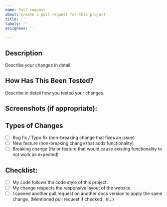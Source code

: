 ```yaml
---
name: Pull request
about: Create a pull request for this project
title: ''
labels: ''
assignees: ''

---
```


## Description

Describe your changes in detail

## How Has This Been Tested?

Describe in detail how you tested your changes.

## Screenshots (if appropriate):

## Types of Changes
<!--- What types of changes does your code introduce? Put an `x` in all the boxes that apply: -->
- [ ] Bug fix / Typo fix (non-breaking change that fixes an issue)
- [ ] New feature (non-breaking change that adds functionality)
- [ ] Breaking change (fix or feature that would cause existing functionality to not work as expected)

## Checklist:
<!--- Go over all the following points, and put an `x` in all the boxes that apply. -->
- [ ] My code follows the code style of this project.
- [ ] My change respects the responsive layout of the website.
- [ ] I opened another pull request on another docs version to apply the same change. (Mentioned pull request if checked : #...)
